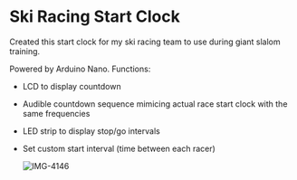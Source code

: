 # Ski Racing Start Clock

Created this start clock for my ski racing team to use during giant slalom training.

Powered by Arduino Nano.
Functions:
- LCD to display countdown
- Audible countdown sequence mimicing actual race start clock with the same frequencies
- LED strip to display stop/go intervals
- Set custom start interval (time between each racer)
  
  ![IMG-4146](https://github.com/user-attachments/assets/8144d129-672a-45d3-9415-a8e961144e0d)
